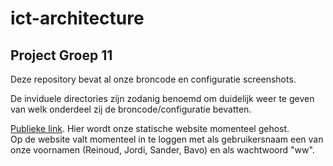 # ict-architecture

## Project Groep 11

Deze repository bevat al onze broncode en configuratie screenshots.  


De inviduele directories zijn zodanig benoemd om duidelijk weer te geven van welk onderdeel zij de broncode/configuratie bevatten.  


[Publieke link](http://edu.ap.bucketapphost.s3-website-us-east-1.amazonaws.com/). Hier wordt onze statische website momenteel gehost.  
Op de website valt momenteel in te loggen met als gebruikersnaam een van onze voornamen (Reinoud, Jordi, Sander, Bavo) en als wachtwoord "ww".

